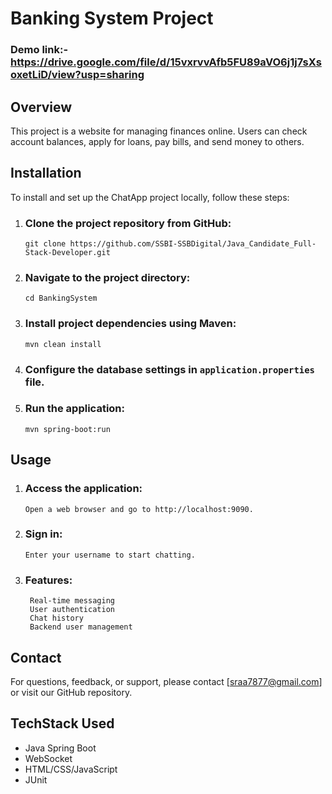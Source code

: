 # Banking System Project

### Demo link:- https://drive.google.com/file/d/15vxrvvAfb5FU89aVO6j1j7sXsoxetLiD/view?usp=sharing

## Overview

This project is a website for managing finances online. Users can check account balances, apply for loans, pay bills, and send money to others.

## Installation

To install and set up the ChatApp project locally, follow these steps:

1. ### Clone the project repository from GitHub:
   ```
   git clone https://github.com/SSBI-SSBDigital/Java_Candidate_Full-Stack-Developer.git
   ```

2. ### Navigate to the project directory:
   ```
   cd BankingSystem
   ```

3. ### Install project dependencies using Maven:
   ```
   mvn clean install
   ```

4. ### Configure the database settings in `application.properties` file.

5. ### Run the application:
   ```
   mvn spring-boot:run
   ```

## Usage

1. ### Access the application:
       Open a web browser and go to http://localhost:9090.

2. ### Sign in:
       Enter your username to start chatting.

3. ### Features:

        Real-time messaging
        User authentication
        Chat history
        Backend user management
   


## Contact

For questions, feedback, or support, please contact [sraa7877@gmail.com] or visit our GitHub repository.

## TechStack Used

- Java Spring Boot
- WebSocket
- HTML/CSS/JavaScript
- JUnit
